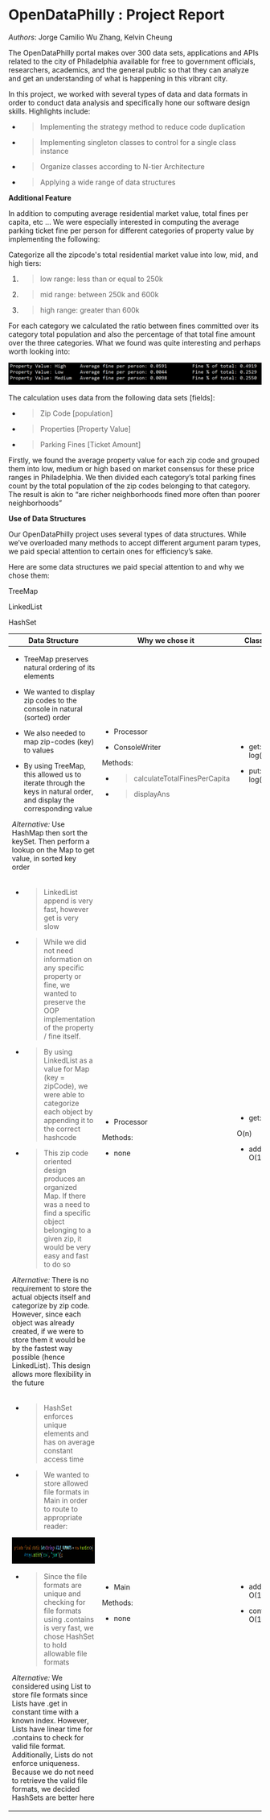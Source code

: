 # **OpenDataPhilly :** **Project Report**

*Authors*: Jorge Camilio Wu Zhang, Kelvin Cheung

The OpenDataPhilly portal makes over 300 data sets, applications and
APIs related to the city of Philadelphia available for free to
government officials, researchers, academics, and the general public so
that they can analyze and get an understanding of what is happening in
this vibrant city.

In this project, we worked with several types of data and data formats
in order to conduct data analysis and specifically hone our software
design skills. Highlights include:

  - > Implementing the strategy method to reduce code duplication

  - > Implementing singleton classes to control for a single class
    > instance

  - > Organize classes according to N-tier Architecture

  - > Applying a wide range of data structures

**Additional Feature**

In addition to computing average residential market value, total fines
per capita, etc … We were especially interested in computing the
<span class="underline">average parking ticket fine per person for
different categories of property value</span> by implementing the
following:

Categorize all the zipcode's total residential market value into low,
mid, and high tiers:

1.  > <span class="underline">low range</span>: less than or equal to
    > 250k

2.  > <span class="underline">mid range</span>: between 250k and 600k

3.  > <span class="underline">high range</span>: greater than 600k

For each category we calculated the ratio between fines committed over
its category total population and also the percentage of that total fine
amount over the three categories. What we found was quite interesting
and perhaps worth looking into:

![](imgs/avgfines.png)

The calculation uses data from the following data sets \[fields\]:

  - > Zip Code \[population\]

  - > Properties \[Property Value\]

  - > Parking Fines \[Ticket Amount\]

Firstly, we found the average property value for each zip code and
grouped them into low, medium or high based on market consensus for
these price ranges in Philadelphia. We then divided each category’s
total parking fines count by the total population of the zip codes
belonging to that category. The result is akin to “are richer
neighborhoods fined more often than poorer neighborhoods”

**Use of Data Structures**

Our OpenDataPhilly project uses several types of data structures. While
we’ve overloaded many methods to accept different argument param types,
we paid special attention to certain ones for efficiency’s sake.

Here are some data structures we paid special attention to and why we
chose them:

<table>
<thead>
<tr class="header">
<th><strong>Data Structure</strong></th>
<th><strong>Why we chose it</strong></th>
<th><strong>Classes</strong></th>
<th><strong>O(n)</strong></th>
</tr>
</thead>
<tbody>
<tr class="odd">
<!-- <td><p><img src="imgs/treemap.png" style="width:0.1in;height:0.1in" /></p> -->
<p>TreeMap</p></td>
<td><ul>
<li><p>TreeMap preserves natural ordering of its elements</p></li>
<li><p>We wanted to display zip codes to the console in natural (sorted) order</p></li>
<li><p>We also needed to map zip-codes (key) to values</p></li>
<li><p>By using TreeMap, this allowed us to iterate through the keys in natural order, and display the corresponding value</p></li>
</ul>
<p><em>Alternative:</em> Use HashMap then sort the keySet. Then perform a lookup on the Map to get value, in sorted key order</p></td>
<td><ul>
<li><p>Processor</p></li>
<li><p>ConsoleWriter</p></li>
</ul>
<p>Methods:</p>
<ul>
<li><blockquote>
<p>calculateTotalFinesPerCapita</p>
</blockquote></li>
<li><blockquote>
<p>displayAns</p>
</blockquote></li>
</ul></td>
<td><ul>
<li><p><span class="underline">get:</span> log(n)</p></li>
<li><p><span class="underline">put:</span> log(n)</p></li>
</ul></td>
</tr>
<tr class="even">
<!-- <td><p><img src="imgs/linkedlist.png" style="width:0.1in;height:0.1in" /></p> -->
<p>LinkedList</p></td>
<td><ul>
<li><blockquote>
<p>LinkedList append is very fast, however get is very slow</p>
</blockquote></li>
<li><blockquote>
<p>While we did not need information on any specific property or fine, we wanted to preserve the OOP implementation of the property / fine itself.</p>
</blockquote></li>
<li><blockquote>
<p>By using LinkedList as a value for Map (key = zipCode), we were able to categorize each object by appending it to the correct hashcode</p>
</blockquote></li>
<li><blockquote>
<p>This zip code oriented design produces an organized Map. If there was a need to find a specific object belonging to a given zip, it would be very easy and fast to do so</p>
</blockquote></li>
</ul>
<p><em>Alternative:</em> There is no requirement to store the actual objects itself and categorize by zip code. However, since each object was already created, if we were to store them it would be by the fastest way possible (hence LinkedList). This design allows more flexibility in the future</p></td>
<td><ul>
<li><p>Processor</p></li>
</ul>
<p>Methods:</p>
<ul>
<li><p>none</p></li>
</ul></td>
<td><ul>
<li><p><span class="underline">get:</span></p></li>
</ul>
<p>O(n)</p>
<ul>
<li><p><span class="underline">addt:</span> O(1)</p></li>
</ul></td>
</tr>
<tr class="odd">
<!-- <td><p><img src="imgs/hashset.png" style="width:0.1in;height:0.1in" /></p> -->
<p>HashSet</p></td>
<td><ul>
<li><blockquote>
<p>HashSet enforces unique elements and has on average constant access time</p>
</blockquote></li>
<li><blockquote>
<p>We wanted to store allowed file formats in Main in order to route to appropriate reader:</p>
</blockquote></li>
</ul>
<p><img src="imgs/example.png" style="width:4.42708in;height:0.54167in" /></p>
<ul>
<li><blockquote>
<p>Since the file formats are unique and checking for file formats using .contains is very fast, we chose HashSet to hold allowable file formats</p>
</blockquote></li>
</ul>
<p><em>Alternative:</em> We considered using List to store file formats since Lists have .get in constant time with a known index. However, Lists have linear time for .contains to check for valid file format. Additionally, Lists do not enforce uniqueness. Because we do not need to retrieve the valid file formats, we decided HashSets are better here</p></td>
<td><ul>
<li><p>Main</p></li>
</ul>
<p>Methods:</p>
<ul>
<li><p>none</p></li>
</ul></td>
<td><ul>
<li><p><span class="underline">add:</span> O(1))</p></li>
<li><p><span class="underline">contains:</span> O(1)</p></li>
</ul></td>
</tr>
</tbody>
</table>
